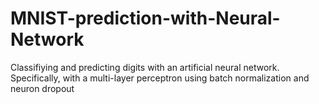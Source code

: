 # MNIST-prediction-with-Neural-Network
Classifiying and predicting digits with an artificial neural network. Specifically, with a multi-layer perceptron using batch normalization and neuron dropout
